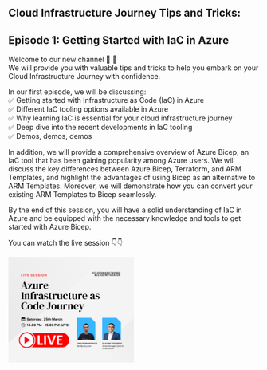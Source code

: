 ## Cloud Infrastructure Journey Tips and Tricks: 
## Episode 1: Getting Started with IaC in Azure

Welcome to our new channel 🎉 🎊 <br/>
We will provide you with valuable tips and tricks to help you embark on your Cloud Infrastructure Journey with confidence.

In our first episode, we will be discussing:<br/>
✅ Getting started with Infrastructure as Code (IaC) in Azure <br/>
✅ Different IaC tooling options available in Azure <br/>
✅ Why learning IaC is essential for your cloud infrastructure journey <br/>
✅ Deep dive into the recent developments in IaC tooling <br/>
✅ Demos, demos, demos <br/>

In addition, we will provide a comprehensive overview of Azure Bicep, an IaC tool that has been gaining popularity among Azure users. We will discuss the key differences between Azure Bicep, Terraform, and ARM Templates, and highlight the advantages of using Bicep as an alternative to ARM Templates.
Moreover, we will demonstrate how you can convert your existing ARM Templates to Bicep seamlessly. <br/>

By the end of this session, you will have a solid understanding of IaC in Azure and be equipped with the necessary knowledge and tools to get started with Azure Bicep.

You can watch the live session 👇👇

[<img src="./Azure IAC Journey.jpg" width="50%">](https://youtube.com/live/-cXVYNGCRzs?feature=share "Getting started with IaC in Azure
")

